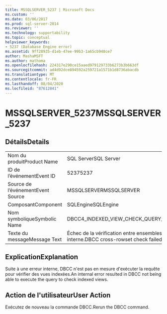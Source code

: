 ```yaml
---
title: MSSQLSERVER_5237 | Microsoft Docs
ms.custom: ''
ms.date: 03/06/2017
ms.prod: sql-server-2014
ms.reviewer: ''
ms.technology: supportability
ms.topic: conceptual
helpviewer_keywords:
- 5237 (Database Engine error)
ms.assetid: 9ff28935-d1eb-47ee-99b3-1a65cb948ce7
author: MashaMSFT
ms.author: mathoma
ms.openlocfilehash: 224317e290ce15aaed979129733b6273b3b663df
ms.sourcegitcommit: ad4d92dce894592a259721a1571b1d8736abacdb
ms.translationtype: MT
ms.contentlocale: fr-FR
ms.lasthandoff: 08/04/2020
ms.locfileid: "87612841"
---
```

# <a name="mssqlserver_5237"></a><span data-ttu-id="d77e2-102">MSSQLSERVER_5237</span><span class="sxs-lookup"><span data-stu-id="d77e2-102">MSSQLSERVER_5237</span></span>
    
## <a name="details"></a><span data-ttu-id="d77e2-103">Détails</span><span class="sxs-lookup"><span data-stu-id="d77e2-103">Details</span></span>  
  
|||  
|-|-|  
|<span data-ttu-id="d77e2-104">Nom du produit</span><span class="sxs-lookup"><span data-stu-id="d77e2-104">Product Name</span></span>|<span data-ttu-id="d77e2-105">SQL Server</span><span class="sxs-lookup"><span data-stu-id="d77e2-105">SQL Server</span></span>|  
|<span data-ttu-id="d77e2-106">ID de l’événement</span><span class="sxs-lookup"><span data-stu-id="d77e2-106">Event ID</span></span>|<span data-ttu-id="d77e2-107">5237</span><span class="sxs-lookup"><span data-stu-id="d77e2-107">5237</span></span>|  
|<span data-ttu-id="d77e2-108">Source de l’événement</span><span class="sxs-lookup"><span data-stu-id="d77e2-108">Event Source</span></span>|<span data-ttu-id="d77e2-109">MSSQLSERVER</span><span class="sxs-lookup"><span data-stu-id="d77e2-109">MSSQLSERVER</span></span>|  
|<span data-ttu-id="d77e2-110">Composant</span><span class="sxs-lookup"><span data-stu-id="d77e2-110">Component</span></span>|<span data-ttu-id="d77e2-111">SQLEngine</span><span class="sxs-lookup"><span data-stu-id="d77e2-111">SQLEngine</span></span>|  
|<span data-ttu-id="d77e2-112">Nom symbolique</span><span class="sxs-lookup"><span data-stu-id="d77e2-112">Symbolic Name</span></span>|<span data-ttu-id="d77e2-113">DBCC4_INDEXED_VIEW_CHECK_QUERY_FAILED_NO_ERRORCODE</span><span class="sxs-lookup"><span data-stu-id="d77e2-113">DBCC4_INDEXED_VIEW_CHECK_QUERY_FAILED_NO_ERRORCODE</span></span>|  
|<span data-ttu-id="d77e2-114">Texte du message</span><span class="sxs-lookup"><span data-stu-id="d77e2-114">Message Text</span></span>|<span data-ttu-id="d77e2-115">Échec de la vérification entre ensembles de lignes DBCC pour l'objet 'NAME' (ID d'objet O_ID) en raison d'une erreur de requête interne.</span><span class="sxs-lookup"><span data-stu-id="d77e2-115">DBCC cross-rowset check failed for object 'NAME' (object ID O_ID) due to an internal query error.</span></span>|  
  
## <a name="explanation"></a><span data-ttu-id="d77e2-116">Explication</span><span class="sxs-lookup"><span data-stu-id="d77e2-116">Explanation</span></span>  
 <span data-ttu-id="d77e2-117">Suite à une erreur interne, DBCC n'est pas en mesure d'exécuter la requête pour vérifier des vues indexées.</span><span class="sxs-lookup"><span data-stu-id="d77e2-117">An internal error resulted in DBCC not being able to execute the query to check indexed views.</span></span>  
  
## <a name="user-action"></a><span data-ttu-id="d77e2-118">Action de l'utilisateur</span><span class="sxs-lookup"><span data-stu-id="d77e2-118">User Action</span></span>  
 <span data-ttu-id="d77e2-119">Exécutez de nouveau la commande DBCC.</span><span class="sxs-lookup"><span data-stu-id="d77e2-119">Rerun the DBCC command.</span></span>  
  
  
